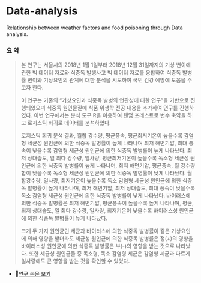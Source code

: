 # Data-analysis
Relationship between weather factors and food poisoning through Data analysis.


### 요 약

> 본 연구는 서울시의 2018년 1월 1일부터 2018년 12월 31일까지의 기상 변이에 관한 빅 데이터 자료와 식중독 발생사고 빅 데이터 자료를 융합하여 식중독 발병률 변이와 기상요인의 관계에 대한 분석을 시도하여 국민 건강 예방에 도움을 주고자 한다. 
>
>이 연구는 기존의 “기상요인과 식중독 발병의 연관성에 대한 연구”을 기반으로 진행되었으며 식중독 원인물질에 식품 위생학 전공 내용을 추가하여 연구를 진행하였다. 이번 연구에서는 분석 도구 R을 이용하여 랜덤 포레스트로 변수 축약을 하고 로지스틱 회귀로 데이터를 분석하였다. 
>
>로지스틱 회귀 분석 결과, 월합 강수량, 평균풍속, 평균최저기온이 높을수록 감염형 세균성 원인균에 의한 식중독 발병률이 높게 나타나며 최저 해면기압, 최대 풍속이 낮을수록 감염형 세균성 원인균에 의한 식중독 발병률이 높게 나타났다. 최저 상대습도, 일 최다 강수량, 일사량, 평균최저기온이 높을수록 독소형 세균성 원인균에 의한 식중독 발병률이 높게 나타나며, 최저 해면기압, 평균풍속, 월 강수량 합이 낮을수록 독소형 세균성 원인균에 의한 식중독 발병률이 낮게 나타났다. 월합강수량, 일사량, 최저기온이 높을수록 독소 감염형 세균성 원인균에 의한 식중독 발병률이 높게 나타나며, 최저 해면기압, 최저 상대습도, 최대 풍속이 낮을수록 독소 감염형 세균성 원인균에 의한 식중독 발병률이 낮게 나타났다. 바이러스에 의한 식중독 발병률은 최저 해면기압, 평균풍속이 높을수록 높게 나타나며, 평균, 최저 상대습도, 일 최다 강수량, 일사량, 최저기온이 낮을수록 바이러스성 원인균에 의한 식중독 발병률이 높게 나타났다. 
>
>크게 두 가지 원인균인 세균과 바이러스에 의한 식중독 발병률이 같은 기상요인에 의해 영향을 받더라도 세균성 원인균에 의한 식중독 발병률은 정(+)의 영향을 바이러스성 원인균에 의한 식중독 발병률은 부(-)의 영향을 받는 것으로 나타났다. 또한 세균성 원인균들 중 독소형, 독소 감염형 세균은 감염형 세균과 다르게 일사량에도 큰 영향을 받는 것을 확인할 수 있었다. 




* 📃[연구 논문 보기][go to link]

[go to link]: https://github.com/Minseo-Jo/Big-data-analysis/blob/350ada075e0fc1a2e8213fe0ae7ec0574303a7a0/%EB%8D%B0%EC%9D%B4%ED%84%B0%20%EB%B6%84%EC%84%9D%EC%9D%84%20%ED%86%B5%ED%95%9C%20%EA%B8%B0%EC%83%81%20%EC%9A%94%EC%9D%B8%EA%B3%BC%20%EC%8B%9D%EC%A4%91%EB%8F%85%EA%B3%BC%EC%9D%98%20%EC%97%B0%EA%B4%80%EC%84%B1.pdf
